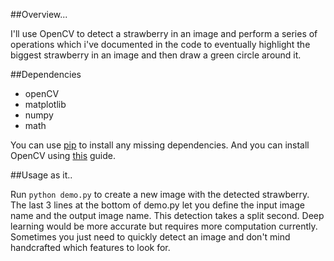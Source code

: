 

##Overview...

I'll use OpenCV to detect a strawberry in an image and perform a series of operations which i've documented in the code to eventually highlight the biggest strawberry in an image and then draw a green circle around it.

##Dependencies

* openCV
* matplotlib
* numpy
* math

You can use [pip](https://pip.pypa.io/en/stable/) to install any missing dependencies. And you can install OpenCV using
[this](http://docs.opencv.org/2.4/doc/tutorials/introduction/table_of_content_introduction/table_of_content_introduction.html) 
guide.

##Usage as it..

Run 
`python demo.py` 
to create a new image with the detected strawberry. The last 3 lines at the bottom of demo.py let you
define the input image name and the output image name. This detection takes a split second. Deep learning would be more 
accurate but requires more computation currently. Sometimes you just need to quickly detect an image and don't 
mind handcrafted which features to look for.
